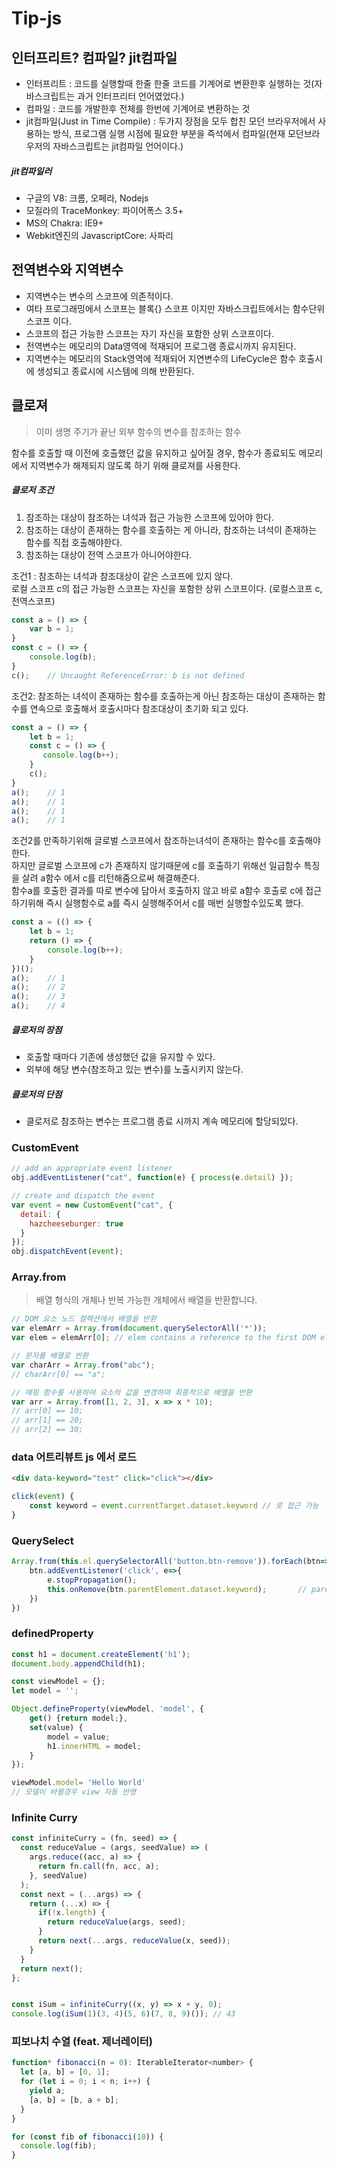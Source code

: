 # Tip-js

## 인터프리트? 컴파일? jit컴파일
- 인터프리트 : 코드를 실행할때 한줄 한줄 코드를 기계어로 변환한후 실행하는 것(자바스크립트는 과거 인터프리터 언어였었다.)
- 컴파일 : 코드를 개발한후 전체를 한번에 기계어로 변환하는 것
- jit컴파일(Just in Time Compile) : 두가지 장점을 모두 합친 모던 브라우저에서 사용하는 방식, 프로그램 실행 시점에 필요한 부분을 즉석에서 컴파일(현재 모던브라우저의 자바스크립트는 jit컴파일 언어이다.)

##### jit컴파일러
- 구글의 V8: 크롬, 오페라, Nodejs
- 모질라의 TraceMonkey: 파이어폭스 3.5+
- MS의 Chakra: IE9+
- Webkit엔진의 JavascriptCore: 사파리


## 전역변수와 지역변수
- 지역변수는 변수의 스코프에 의존적이다.
- 여타 프로그래밍에서 스코프는 블록{} 스코프 이지만 자바스크립트에서는 함수단위 스코프 이다.
- 스코프의 접근 가능한 스코프는 자기 자신을 포함한 상위 스코프이다.
- 전역변수는 메모리의 Data영역에 적재되어 프로그램 종료시까지 유지된다.
- 지역변수는 메모리의 Stack영역에 적재되어 지연변수의 LifeCycle은 함수 호출시에 생성되고 종료시에 시스템에 의해 반환된다.

## 클로져
> 이미 생명 주기가 끝난 외부 함수의 변수를 참조하는 함수

함수를 호출할 때 이전에 호출했던 값을 유지하고 싶어질 경우, 함수가 종료되도 메모리에서 지역변수가 해제되지 않도록 하기 위해 클로져를 사용한다.

##### 클로저 조건
1. 참조하는 대상이 참조하는 녀석과 접근 가능한 스코프에 있어야 한다.
2. 참조하는 대상이 존재하는 함수를 호출하는 게 아니라, 참조하는 녀석이 존재하는 함수를 직접 호출해야한다.
3. 참조하는 대상이 전역 스코프가 아니어야한다.

조건1 : 
참조하는 녀석과 참조대상이 같은 스코프에 있지 않다.<br />
로컬 스코프 c의 접근 가능한 스코프는 자신을 포함한 상위 스코프이다. (로컬스코프 c, 전역스코프)
```js
const a = () => {
    var b = 1;    
}
const c = () => {
    console.log(b);
}
c();    // Uncaught ReferenceError: b is not defined
```

조건2: 참조하는 녀석이 존재하는 함수를 호출하는게 아닌 참조하는 대상이 존재하는 함수를 연속으로 호출해서
호출시마다 참조대상이 초기화 되고 있다.
```js
const a = () => {
    let b = 1;
    const c = () => {
       console.log(b++);
    }
    c();
}
a();    // 1
a();    // 1
a();    // 1
a();    // 1
```

조건2를 만족하기위해 글로벌 스코프에서 참조하는녀석이 존재하는 함수c를 호출해야한다.<br/>
하지만 글로벌 스코프에 c가 존재하지 않기때문에 c를 호출하기 위해선 일급함수 특징을 살려 a함수 에서 c를 리턴해줌으로써 해결해준다.<br/>
함수a를 호출한 결과를 따로 변수에 담아서 호출하지 않고 바로 a함수 호출로 c에 접근하기위해 즉시 실행함수로 a를 즉시 실행해주어서 c를 매번 실행할수있도록 했다.
```js
const a = (() => {
    let b = 1;
    return () => {
        console.log(b++);
    }
})();
a();    // 1
a();    // 2
a();    // 3
a();    // 4
```

##### 클로저의 장점
- 호출할 때마다 기존에 생성했던 값을 유지할 수 있다.
- 외부에 해당 변수(참조하고 있는 변수)를 노출시키지 않는다.

##### 클로저의 단점
- 클로저로 참조하는 변수는 프로그램 종료 시까지 계속 메모리에 할당되있다.

### CustomEvent
```js
// add an appropriate event listener
obj.addEventListener("cat", function(e) { process(e.detail) });

// create and dispatch the event
var event = new CustomEvent("cat", {
  detail: {
    hazcheeseburger: true
  }
});
obj.dispatchEvent(event);
```

### Array.from
> 배열 형식의 개체나 반복 가능한 개체에서 배열을 반환합니다.

```js
// DOM 요소 노드 컬렉션에서 배열을 반환
var elemArr = Array.from(document.querySelectorAll('*'));
var elem = elemArr[0]; // elem contains a reference to the first DOM element
```

```js
// 문자를 배열로 반환
var charArr = Array.from("abc");
// charArr[0] == "a";
```

```js
// 매핑 함수를 사용하여 요소의 값을 변경하며 최종적으로 배열을 반환
var arr = Array.from([1, 2, 3], x => x * 10);
// arr[0] == 10;
// arr[1] == 20;
// arr[2] == 30;
```

### data 어트리뷰트 js 에서 로드 
```html
<div data-keyword="test" click="click"></div>
```

```js
click(event) {
    const keyword = event.currentTarget.dataset.keyword // 로 접근 가능
}
```

### QuerySelect
```js
Array.from(this.el.querySelectorAll('button.btn-remove')).forEach(btn=>{
    btn.addEventListener('click', e=>{
        e.stopPropagation();
        this.onRemove(btn.parentElement.dataset.keyword);       // parentElement 로 부모탐색가능
    })
})
```

### definedProperty

```js
const h1 = document.createElement('h1');
document.body.appendChild(h1);

const viewModel = {};
let model = '';

Object.defineProperty(viewModel, 'model', {
	get() {return model;},
	set(value) {
		model = value;
		h1.innerHTML = model;
	}
});

viewModel.model= 'Hello World'
// 모델이 바뀔경우 view 자동 반영
```

### Infinite Curry
```js
const infiniteCurry = (fn, seed) => {
  const reduceValue = (args, seedValue) => (
    args.reduce((acc, a) => {
      return fn.call(fn, acc, a);
    }, seedValue)
  );
  const next = (...args) => {
    return (...x) => {
      if(!x.length) {
        return reduceValue(args, seed);
      }
      return next(...args, reduceValue(x, seed));
    }
  }
  return next();
};


const iSum = infiniteCurry((x, y) => x + y, 0);
console.log(iSum(1)(3, 4)(5, 6)(7, 8, 9)()); // 43
```

### 피보나치 수열 (feat. 제너레이터)
```js
function* fibonacci(n = 0): IterableIterator<number> {
  let [a, b] = [0, 1];
  for (let i = 0; i < n; i++) {
    yield a;
    [a, b] = [b, a + b];
  }
}

for (const fib of fibonacci(10)) {
  console.log(fib);
}
```

